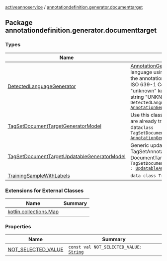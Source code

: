 [activeannoservice](../index.md) / [annotationdefinition.generator.documenttarget](./index.md)

## Package annotationdefinition.generator.documenttarget

### Types

| Name | Summary |
|---|---|
| [DetectedLanguageGenerator](-detected-language-generator/index.md) | [AnnotationGenerator](../annotationdefinition.generator/-annotation-generator/index.md) which detects the language using the "Lingua" library, storing the annotation under the defined key as the ISO 639-1 Code (in upper case). The "unknown" key from Lingua is defined as the string "UNKNOWN"`class DetectedLanguageGenerator : `[`AnnotationGenerator`](../annotationdefinition.generator/-annotation-generator/index.md) |
| [TagSetDocumentTargetGeneratorModel](-tag-set-document-target-generator-model/index.md) | Use this class for external ML models which are already trained and don't need any training data`class TagSetDocumentTargetGeneratorModel : `[`AnnotationGenerator`](../annotationdefinition.generator/-annotation-generator/index.md) |
| [TagSetDocumentTargetUpdatableGeneratorModel](-tag-set-document-target-updatable-generator-model/index.md) | Generic updatable AnnotationGenerator for TagSetAnnotationDefinition and DocumentTarget.`class TagSetDocumentTargetUpdatableGeneratorModel : `[`UpdatableAnnotationGenerator`](../annotationdefinition.generator/-updatable-annotation-generator/index.md) |
| [TrainingSampleWithLabels](-training-sample-with-labels/index.md) | `data class TrainingSampleWithLabels` |

### Extensions for External Classes

| Name | Summary |
|---|---|
| [kotlin.collections.Map](kotlin.collections.-map/index.md) |  |

### Properties

| Name | Summary |
|---|---|
| [NOT_SELECTED_VALUE](-n-o-t_-s-e-l-e-c-t-e-d_-v-a-l-u-e.md) | `const val NOT_SELECTED_VALUE: `[`String`](https://kotlinlang.org/api/latest/jvm/stdlib/kotlin/-string/index.html) |
